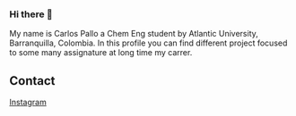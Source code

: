 ### Hi there 👋
My name is Carlos Pallo a Chem Eng student by Atlantic University, Barranquilla, Colombia.
In this profile you can find different project focused to some many assignature at long time my carrer.

## Contact
[Instagram](https://www.instagram.com/carlos.pm7/)

<!--
**cpm-cp/cpm-cp** is a ✨ _special_ ✨ repository because its `README.md` (this file) appears on your GitHub profile.

Here are some ideas to get you started:

- 🔭 I’m currently working on ...
- 🌱 I’m currently learning ...
- 👯 I’m looking to collaborate on ...
- 🤔 I’m looking for help with ...
- 💬 Ask me about ...
- 📫 How to reach me: ...
- 😄 Pronouns: ...
- ⚡ Fun fact: ...
-->
